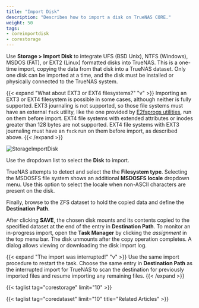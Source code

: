 ```yaml
---
title: "Import Disk"
description: "Describes how to import a disk on TrueNAS CORE."
weight: 50
tags:
- coreimportdisk
- corestorage
---
```

 
Use **Storage > Import Disk** to integrate UFS (BSD Unix), NTFS (Windows), MSDOS (FAT), or EXT2 (Linux) formatted disks into TrueNAS.
This is a one-time import, copying the data from that disk into a TrueNAS dataset.
Only one disk can be imported at a time, and the disk must be installed or physically connected to the TrueNAS system.

{{< expand "What about EXT3 or EXT4 filesystems?" "v" >}}
Importing an EXT3 or EXT4 filesystem is possible in some cases, although neither is fully supported.
EXT3 journaling is not supported, so those file systems must have an external `fsck` utility, like the one provided by [E2fsprogs utilities](http://e2fsprogs.sourceforge.net/), run on them before import.
EXT4 file systems with extended attributes or inodes greater than 128 bytes are not supported.
EXT4 file systems with EXT3 journaling must have an `fsck` run on them before import, as described above.
{{< /expand >}}

![StorageImportDisk](/images/CORE/12.0/StorageImportDisk.png "Import Disk Options")

Use the dropdown list to select the **Disk** to import.

TrueNAS attempts to detect and select the the **Filesystem type**.
Selecting the MSDOSFS file system shows an additional **MSDOSFS locale** dropdown menu.
Use this option to select the locale when non-ASCII characters are present on the disk.

Finally, browse to the ZFS dataset to hold the copied data and define the **Destination Path**.

After clicking **SAVE**, the chosen disk mounts and its contents copied to the specified dataset at the end of the entry in **Destination Path**.
To monitor an in-progress import, open the **Task Manager** by clicking the <i class="material-icons" aria-hidden="true" title="Task Manager">assignment</i> in the top menu bar.
The disk unmounts after the copy operation completes.
A dialog allows viewing or downloading the disk import log.

{{< expand "The import was interrupted!" "v" >}}
Use the same import procedure to restart the task.
Choose the same  entry in **Destination Path** as the interrupted import for TrueNAS to scan the destination for previously imported files and resume importing any remaining files.
{{< /expand >}}

{{< taglist tag="corestorage" limit="10" >}}

{{< taglist tag="coredataset" limit="10" title="Related Articles" >}}
